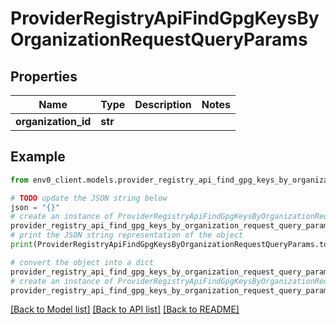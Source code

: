 # ProviderRegistryApiFindGpgKeysByOrganizationRequestQueryParams


## Properties

Name | Type | Description | Notes
------------ | ------------- | ------------- | -------------
**organization_id** | **str** |  | 

## Example

```python
from env0_client.models.provider_registry_api_find_gpg_keys_by_organization_request_query_params import ProviderRegistryApiFindGpgKeysByOrganizationRequestQueryParams

# TODO update the JSON string below
json = "{}"
# create an instance of ProviderRegistryApiFindGpgKeysByOrganizationRequestQueryParams from a JSON string
provider_registry_api_find_gpg_keys_by_organization_request_query_params_instance = ProviderRegistryApiFindGpgKeysByOrganizationRequestQueryParams.from_json(json)
# print the JSON string representation of the object
print(ProviderRegistryApiFindGpgKeysByOrganizationRequestQueryParams.to_json())

# convert the object into a dict
provider_registry_api_find_gpg_keys_by_organization_request_query_params_dict = provider_registry_api_find_gpg_keys_by_organization_request_query_params_instance.to_dict()
# create an instance of ProviderRegistryApiFindGpgKeysByOrganizationRequestQueryParams from a dict
provider_registry_api_find_gpg_keys_by_organization_request_query_params_from_dict = ProviderRegistryApiFindGpgKeysByOrganizationRequestQueryParams.from_dict(provider_registry_api_find_gpg_keys_by_organization_request_query_params_dict)
```
[[Back to Model list]](../README.md#documentation-for-models) [[Back to API list]](../README.md#documentation-for-api-endpoints) [[Back to README]](../README.md)


